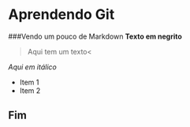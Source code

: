 # Aprendendo Git

###Vendo um pouco de Markdown
**Texto em negrito**

> Aqui tem um texto<

_Aqui em itálico_

- Item 1
- Item 2

## Fim
